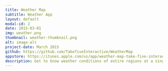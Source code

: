```yaml
---
title: Weather Map
subtitle: Weather App
layout: default
modal-id: 2
date: 2015-03-01
img: weather.png
thumbnail: weather-thumbnail.png
alt: image-alt
project-date: March 2015
github: https://github.com/TakefiveInteractive/WeatherMap
appstore: https://itunes.apple.com/us/app/weather-map-take-five-interactive/id990141529?mt=8
description: Get to know weather conditions of entire regions at a single glance, or dive detailed information of a single city.
---
```

